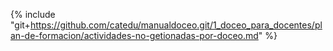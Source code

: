 
{% include "git+https://github.com/catedu/manualdoceo.git/1_doceo_para_docentes/plan-de-formacion/actividades-no-getionadas-por-doceo.md" %}